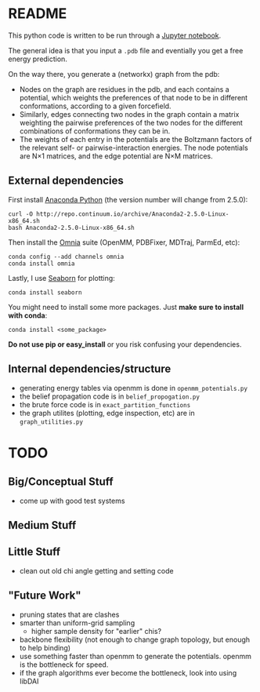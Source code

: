 # README

This python code is written to be run through a [Jupyter notebook](http://jupyter.org).

The general idea is that you input a `.pdb` file and eventially you get a free energy prediction.

On the way there, you generate a (networkx) graph from the pdb:

 - Nodes on the graph are residues in the pdb, and each contains a potential, which weights the preferences of that node to be in different conformations, according to a given forcefield.
 - Similarly, edges connecting two nodes in the graph contain a matrix weighting the pairwise preferences of the two nodes for the different combinations of conformations they can be in.
- The weights of each entry in the potentials are the Boltzmann factors of the relevant self- or pairwise-interaction energies.  The node potentials are N×1 matrices, and the edge potential are N×M matrices.

## External dependencies
First install [Anaconda Python](https://www.continuum.io/downloads) (the version number will change from 2.5.0):

```
curl -O http://repo.continuum.io/archive/Anaconda2-2.5.0-Linux-x86_64.sh
bash Anaconda2-2.5.0-Linux-x86_64.sh
```

Then install the [Omnia](http://www.omnia.md) suite (OpenMM, PDBFixer, MDTraj, ParmEd, etc):

```
conda config --add channels omnia
conda install omnia
```

Lastly, I use [Seaborn](https://stanford.edu/~mwaskom/software/seaborn/) for plotting:

```
conda install seaborn
```

You might need to install some more packages. Just **make sure to install with conda**:

```
conda install <some_package>
```

**Do not use pip or easy_install** or you risk confusing your dependencies.

## Internal dependencies/structure
- generating energy tables via openmm is done in `openmm_potentials.py`
- the belief propagation code is in `belief_propogation.py`
- the brute force code is in `exact_partition_functions`
- the graph utilites (plotting, edge inspection, etc) are in `graph_utilities.py`

# TODO

## Big/Conceptual Stuff
- come up with good test systems


## Medium Stuff


## Little Stuff
- clean out old chi angle getting and setting code


## "Future Work"
- pruning states that are clashes
- smarter than uniform-grid sampling
  - higher sample density for "earlier" chis?
- backbone flexibility (not enough to change graph topology, but enough to help binding)
-  use something faster than openmm to generate the potentials.  openmm is the bottleneck for speed.
-  if the graph algorithms ever become the bottleneck, look into using libDAI
